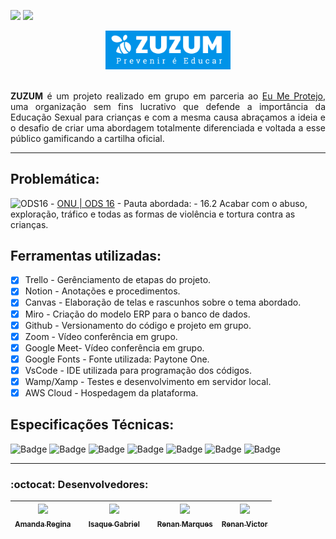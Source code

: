 [<img src="https://img.shields.io/badge/-RECODE%20pro%202020-purple">](https://www.recodepro.org.br/)
 [<img src="https://img.shields.io/badge/-Em%20desenvolvimento-yellow">](#)
 
<div align="center">
<img src ="https://github.com/Squad5/ZuzumWeb/blob/master/frontend/src/assets/images/logo.png"  width="200px"  alt="Logo ZUZUM" title="logo ZUZUM">
</div>
<br/>
<p align="justify" font-size="22px"> 
 <b>ZUZUM</b> é um projeto realizado em grupo em parceria ao <a href="https://www.eumeprotejo.com/" target="_blank">Eu Me Protejo</a>, 
 uma organização sem fins lucrativo que defende a importância da Educação Sexual para crianças e com a mesma causa abraçamos a ideia
 e o desafio de criar uma abordagem totalmente diferenciada e voltada a esse público gamificando a cartilha oficial. 
</>
 
 <hr>

## Problemática:

<img src="http://www.agenda2030.com.br/static/home/images/ods_icons/16.png" width="40px" alt="ODS16" title="ONU|ODS16">
- <a href="https://brasil.un.org/pt-br/sdgs/16">ONU | ODS 16</a> 
  - Pauta abordada:
    - 16.2 Acabar com o abuso, exploração, tráfico e todas as formas de violência e tortura contra as crianças.
    
## Ferramentas utilizadas:

- [x] Trello - Gerênciamento de etapas do projeto.
- [x] Notion - Anotações e procedimentos.
- [x] Canvas - Elaboração de telas e rascunhos sobre o tema abordado.
- [x] Miro - Criação do modelo ERP para o banco de dados.
- [x] Github - Versionamento do código e projeto em grupo.
- [x] Zoom - Vídeo conferência em grupo.
- [x] Google Meet- Vídeo conferência em grupo.
- [x] Google Fonts - Fonte utilizada: Paytone One.
- [x] VsCode - IDE utilizada para programação dos códigos.
- [x] Wamp/Xamp - Testes e desenvolvimento em servidor local.
- [x] AWS Cloud - Hospedagem da plataforma.

## Especificações Técnicas: 

![Badge](https://img.shields.io/static/v1?labelColor=black&label&message=Database%20MySQL&color=blue&style=for-the-badge&logo=MySQL)
![Badge](https://img.shields.io/static/v1?labelColor=purple&label&message=Framework%20Bootstrap&color=purple&style=for-the-badge&logo=Bootstrap)
![Badge](https://img.shields.io/static/v1?labelColor=black&label&message=CDN%20Font%20Awesome&color=yellow&style=for-the-badge&logo=Fontawesome)
![Badge](https://img.shields.io/static/v1?labelColor=black&label&message=React%20JS&color=black&style=for-the-badge&logo=React)
![Badge](https://img.shields.io/static/v1?labelColor=gray&label&message=Framework%20JQuery&color=gray&style=for-the-badge&logo=JQuery)
![Badge](https://img.shields.io/static/v1?labelColor=black&label&message=Axios&color=white&style=for-the-badge&logo=Axios)
![Badge](https://img.shields.io/static/v1?labelColor=black&label&message=React%20Router&color=green&style=for-the-badge&logo=React-Router)

<hr>

### :octocat: Desenvolvedores: 
|[<img src="https://avatars2.githubusercontent.com/u/72765823?s=460&u=8493c8a487a967326992141ab03fc6109b73ec13&v=4" width=115 > <br> <sub> Amanda Regina </sub>](https://github.com/amandareginas)||[<img src="https://avatars2.githubusercontent.com/u/72178423?s=460&u=7e68e1caf6dea700cdebea84d52a2b3b4e2172d1&v=4" width=115 > <br> <sub> Isaque Gabriel </sub>](https://github.com/IsaqueGabriel1)||[<img src="https://avatars1.githubusercontent.com/u/19680010?s=460&u=156e9db04ea69e8822e4ead8e806434df92755f4&v=4" width=115 > <br> <sub> Renan Marques </sub>](https://github.com/Re04nan)|[<img src="https://avatars2.githubusercontent.com/u/66511600?s=460&u=c4d9183405dc22919b9b22581504468c1b8d4482&v=4" width=115 > <br> <sub> Renan Victor </sub>](https://github.com/Renaan00)|
| -------- | -------- | -------- |-------- | -------- | -------- |

